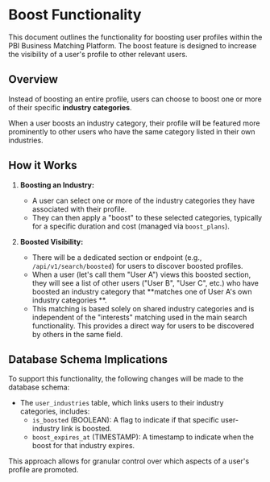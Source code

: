# Boost Functionality

This document outlines the functionality for boosting user profiles within the PBI Business Matching Platform. The boost
feature is designed to increase the visibility of a user's profile to other relevant users.

## Overview

Instead of boosting an entire profile, users can choose to boost one or more of their specific **industry categories**.

When a user boosts an industry category, their profile will be featured more prominently to other users who have the
same category listed in their own industries.

## How it Works

1. **Boosting an Industry:**
    * A user can select one or more of the industry categories they have associated with their profile.
    * They can then apply a "boost" to these selected categories, typically for a specific duration and cost (managed
      via `boost_plans`).

2. **Boosted Visibility:**
    * There will be a dedicated section or endpoint (e.g., `/api/v1/search/boosted`) for users to discover boosted
      profiles.
    * When a user (let's call them "User A") views this boosted section, they will see a list of other users ("User
      B", "User C", etc.) who have boosted an industry category that **matches one of User A's own industry categories
      **.
    * This matching is based solely on shared industry categories and is independent of the "interests" matching used in
      the main search functionality. This provides a direct way for users to be discovered by others in the same field.

## Database Schema Implications

To support this functionality, the following changes will be made to the database schema:

* The `user_industries` table, which links users to their industry categories, includes:
    * `is_boosted` (BOOLEAN): A flag to indicate if that specific user-industry link is boosted.
    * `boost_expires_at` (TIMESTAMP): A timestamp to indicate when the boost for that industry expires.

This approach allows for granular control over which aspects of a user's profile are promoted.

